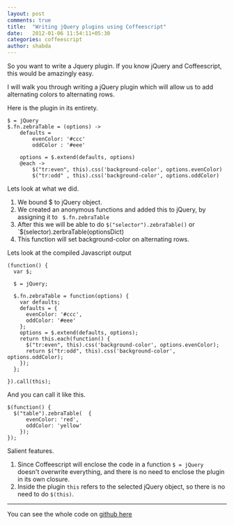 ```yaml
---
layout: post
comments: true
title:  "Writing jQuery plugins using Coffeescript"
date:   2012-01-06 11:54:11+05:30
categories: coffeescript
author: shabda
---
```

So you want to write a Jquery plugin. If you know jQuery and Coffeescript, this would be amazingly easy.

I will walk you through writing a jQuery plugin which will allow us to add alternating colors to alternating rows.

Here is the plugin in its entirety.

    $ = jQuery
    $.fn.zebraTable = (options) ->
        defaults =
            evenColor: '#ccc'
            oddColor : '#eee'

        options = $.extend(defaults, options)
        @each ->
            $("tr:even", this).css('background-color', options.evenColor)
            $("tr:odd" , this).css('background-color', options.oddColor)


Lets look at what we did.

1. We bound $ to jQuery object.
2. We created an anonymous functions and added this to jQuery, by assigning it to ` $.fn.zebraTable`
3. After this we will be able to do `$("selector").zebraTable()` or `$(selector).zerbraTable(optionsDict)
4. This function will set background-color on alternating rows.

Lets look at the compiled Javascript output

    (function() {
      var $;

      $ = jQuery;

      $.fn.zebraTable = function(options) {
        var defaults;
        defaults = {
          evenColor: '#ccc',
          oddColor: '#eee'
        };
        options = $.extend(defaults, options);
        return this.each(function() {
          $("tr:even", this).css('background-color', options.evenColor);
          return $("tr:odd", this).css('background-color', options.oddColor);
        });
      };

    }).call(this);

And you can call it like this.

    $(function() {
      $("table").zebraTable(  {
          evenColor: 'red',
          oddColor: 'yellow'
        });
    });

Salient features.

1. Since Coffeescript will enclose the code in a function `$ = jQuery` doesn't overwrite everything, and there is no need to enclose the plugin in its own closure.
2. Inside the plugin `this` refers to the selected jQuery object, so there is no need to do `$(this)`.

----
You can see the whole code on [github here](https://github.com/shabda/coffeescript-jquery-plugin-example)

